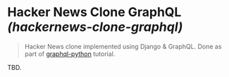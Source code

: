 # Hacker News Clone GraphQL _(hackernews-clone-graphql)_

> Hacker News clone implemented using Django & GraphQL. Done as part of
> [graphql-python](https://www.howtographql.com/graphql-python)
> tutorial.

TBD.
